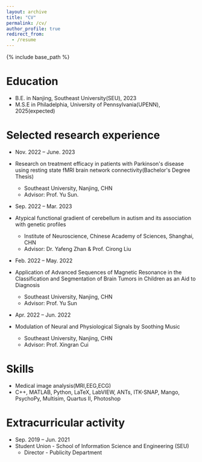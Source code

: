 ```yaml
---
layout: archive
title: "CV"
permalink: /cv/
author_profile: true
redirect_from:
  - /resume
---
```


{% include base_path %}

Education
======
* B.E. in Nanjing, Southeast University(SEU), 2023
* M.S.E in Philadelphia, University of Pennsylvania(UPENN), 2025(expected)

Selected research experience
======
* Nov. 2022 – June. 2023
* Research on treatment efficacy in patients with Parkinson's disease using resting state fMRI brain network connectivity(Bachelor's Degree Thesis)
  * Southeast University, Nanjing, CHN
  * Advisor: Prof. Yu Sun.

* Sep. 2022 – Mar. 2023
* Atypical functional gradient of cerebellum in autism and its association with genetic profiles
  * Institute of Neuroscience, Chinese Academy of Sciences, Shanghai, CHN
  * Advisor: Dr. Yafeng Zhan & Prof. Cirong Liu

* Feb. 2022 – May. 2022
* Application of Advanced Sequences of Magnetic Resonance in the Classification and Segmentation of Brain Tumors in Children as an Aid to Diagnosis
  * Southeast University, Nanjing, CHN
  * Advisor: Prof. Yu Sun
    
* Apr. 2022 – Jun. 2022
* Modulation of Neural and Physiological Signals by Soothing Music
  * Southeast University, Nanjing, CHN
  * Advisor: Prof. Xingran Cui

Skills
======
* Medical image analysis(MRI,EEG,ECG)
* C++, MATLAB, Python, LaTeX, LabVIEW, ANTs, ITK-SNAP, Mango, PsychoPy, Multisim, Quartus II, Photoshop
  
Extracurricular activity
======
* Sep. 2019 – Jun. 2021
* Student Union - School of Information Science and Engineering (SEU)
  * Director - Publicity Department

